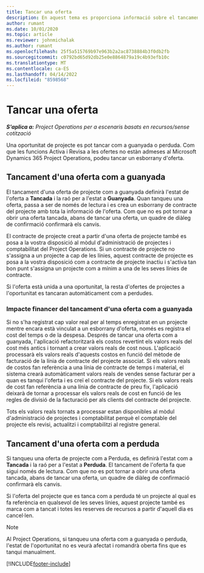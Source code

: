 ```yaml
---
title: Tancar una oferta
description: En aquest tema es proporciona informació sobre el tancament d'ofertes al Project Operations.
author: rumant
ms.date: 10/01/2020
ms.topic: article
ms.reviewer: johnmichalak
ms.author: rumant
ms.openlocfilehash: 25f5a515769b97e963b2a2ac8738884b3f0db2fb
ms.sourcegitcommit: c0792bd65d92db25e0e8864879a19c4b93efb10c
ms.translationtype: MT
ms.contentlocale: ca-ES
ms.lasthandoff: 04/14/2022
ms.locfileid: "8598568"
---
```

# <a name="close-a-quote"></a>Tancar una oferta

_**S'aplica a:** Project Operations per a escenaris basats en recursos/sense cotització_

Una oportunitat de projecte es pot tancar com a guanyada o perduda. Com que les funcions Activa i Revisa a les ofertes no estàn admeses al Microsoft Dynamics 365 Project Operations, podeu tancar un esborrany d'oferta.

## <a name="close-a-quote-as-won"></a>Tancament d'una oferta com a guanyada

El tancament d'una oferta de projecte com a guanyada definirà l'estat de l'oferta a **Tancada** i la raó per a l'estat a **Guanyada**. Quan tanqueu una oferta, passa a ser de només de lectura i es crea un esborrany de contracte del projecte amb tota la informació de l'oferta. Com que no es pot tornar a obrir una oferta tancada, abans de tancar una oferta, un quadre de diàleg de confirmació confirmarà els canvis.

El contracte de projecte creat a partir d'una oferta de projecte també es posa a la vostra disposició al mòdul d'administració de projectes i comptabilitat del Project Operations. Si un contracte de projecte no s'assigna a un projecte a cap de les línies, aquest contracte de projecte es posa a la vostra disposició com a contracte de projecte inactiu i s'activa tan bon punt s'assigna un projecte com a mínim a una de les seves línies de contracte.

Si l'oferta està unida a una oportunitat, la resta d'ofertes de projectes a l'oportunitat es tancaran automàticament com a perdudes.

### <a name="financial-impact-of-closing-a-quote-as-won"></a>Impacte financer del tancament d'una oferta com a guanyada

Si no s'ha registrat cap valor real per al temps enregistrat en un projecte mentre encara està vinculat a un esborrany d'oferta, només es registra el cost del temps o de la despesa. Després de tancar una oferta com a guanyada, l'aplicació refactoritzarà els costos revertint els valors reals del cost més antics i tornant a crear valors reals de cost nous. L'aplicació processarà els valors reals d'aquests costos en funció del mètode de facturació de la línia de contracte del projecte associat. Si els valors reals de costos fan referència a una línia de contracte de temps i material, el sistema crearà automàticament valors reals de vendes sense facturar per a quan es tanqui l'oferta i es creï el contracte del projecte. Si els valors reals de cost fan referència a una línia de contracte de preu fix, l'aplicació deixarà de tornar a processar els valors reals de cost en funció de les regles de divisió de la facturació per als clients del contracte del projecte.

Tots els valors reals tornats a processar estan disponibles al mòdul d'administració de projectes i comptabilitat perquè el comptable del projecte els revisi, actualitzi i comptabilitzi al registre general. 

## <a name="close-a-quote-as-lost"></a>Tancament d'una oferta com a perduda

Si tanqueu una oferta de projecte com a Perduda, es definirà l'estat com a **Tancada** i la raó per a l'estat a **Perduda**. El tancament de l'oferta fa que sigui només de lectura. Com que no es pot tornar a obrir una oferta tancada, abans de tancar una oferta, un quadre de diàleg de confirmació confirmarà els canvis.

Si l'oferta del projecte que es tanca com a perduda té un projecte al qual es fa referència en qualsevol de les seves línies, aquest projecte també es marca com a tancat i totes les reserves de recursos a partir d'aquell dia es cancel·len.

> [!NOTE]
> Al Project Operations, si tanqueu una oferta com a guanyada o perduda, l'estat de l'oportunitat no es veurà afectat i romandrà oberta fins que es tanqui manualment.


[!INCLUDE[footer-include](../includes/footer-banner.md)]